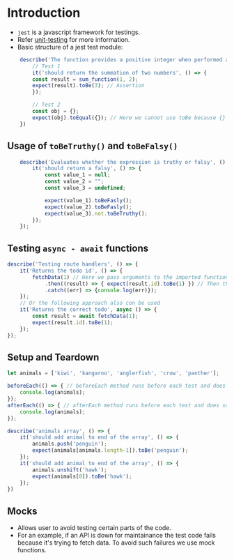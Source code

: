 # Introduction

* `jest` is a javascript framework for testings.
* Refer [unit-testing](unit-testing.md) for more information.
* Basic structure of a jest test module:

```javascript
    describe('The function provides a positive integer when performed addition', () => {
        // Test 1
        it('should return the summation of two numbers', () => {
        const result = sum_function(1, 2);
        expect(result).toBe(3); // Assertion
        });

        // Test 2
        const obj = {};
        expect(obj).toEqual({}); // Here we cannot use toBe because {} === {} is false.
    })
```

## Usage of `toBeTruthy()` and `toBeFalsy()`

```javascript
    describe('Evaluates whether the expression is truthy or falsy', () => {
        it('should return a falsy', () => {
            const value_1 = null;
            const value_2 = "";
            const value_3 = undefined;

            expect(value_1).toBeFasly();
            expect(value_2).toBeFasly();
            expect(value_3).not.toBeTruthy();
        });
    });
```

## Testing `async - await` functions

```javascript
describe('Testing route handlers', () => {
    it('Returns the todo id', () => {
        fetchData(1) // Here we pass arguments to the imported function
            .then((result) => { expect(result.id).toBe(1) }) // Then the result from the promise result.id will be evaluated
            .catch((err) => {console.log(err)});
    });
    // Or the following approach also con be used
    it('Returns the correct todo', async () => {
        const result = await fetchData(1);
        expect(result.id).toBe(1);
    });
});
```

## Setup and Teardown

```javascript
let animals = ['kiwi', 'kangaroo', 'anglerfish', 'crow', 'panther'];

beforeEach(() => { // beforeEach method runs before each test and does some operation
    console.log(animals);
});
afterEach(() => { // afterEach method runs before each test and does some operation
    console.log(animals);
});

describe('animals array', () => {
    it('should add animal to end of the array', () => {
        animals.push('penguin');
        expect(animals[animals.length-1]).toBe('penguin');
    });
    it('should add animal to end of the array', () => {
        animals.unshift('hawk');
        expect(animals[0]).toBe('hawk');
    });
})
```

## Mocks

* Allows user to avoid testing certain parts of the code. 
* For an example, if an API is down for maintainance the test code fails because it's trying to fetch data. To avoid such failures we use mock functions.


